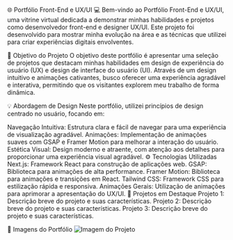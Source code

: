 🌐 Portfólio Front-End e UX/UI 💻
Bem-vindo ao Portfólio Front-End e UX/UI, uma vitrine virtual dedicada a demonstrar minhas habilidades e projetos como desenvolvedor front-end e designer UX/UI. Este projeto foi desenvolvido para mostrar minha evolução na área e as técnicas que utilizei para criar experiências digitais envolventes.

🎯 Objetivo do Projeto
O objetivo deste portfólio é apresentar uma seleção de projetos que destacam minhas habilidades em design de experiência do usuário (UX) e design de interface do usuário (UI). Através de um design intuitivo e animações cativantes, busco oferecer uma experiência agradável e interativa, permitindo que os visitantes explorem meu trabalho de forma dinâmica.

💡 Abordagem de Design
Neste portfólio, utilizei princípios de design centrado no usuário, focando em:

Navegação Intuitiva: Estrutura clara e fácil de navegar para uma experiência de visualização agradável.
Animações: Implementação de animações suaves com GSAP e Framer Motion para melhorar a interação do usuário.
Estética Visual: Design moderno e atraente, com atenção aos detalhes para proporcionar uma experiência visual agradável.
⚙️ Tecnologias Utilizadas
Next.js: Framework React para construção de aplicações web.
GSAP: Biblioteca para animações de alta performance.
Framer Motion: Biblioteca para animações e transições em React.
Tailwind CSS: Framework CSS para estilização rápida e responsiva.
Animações Gerais: Utilização de animações para aprimorar a apresentação do UX/UI.
📁 Projetos em Destaque
Projeto 1: Descrição breve do projeto e suas características.
Projeto 2: Descrição breve do projeto e suas características.
Projeto 3: Descrição breve do projeto e suas características.

📸 Imagens do Portfólio
![Imagem do Projeto](public/portfolio.png)